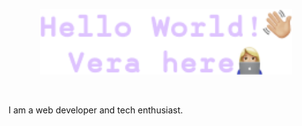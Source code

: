 <p align="center"><a href=""><img width="80%" alt="Hello World, Vera here." src="./assets/helloWorld.png" /></a></p>

<br />


I am a web developer and tech enthusiast. 
